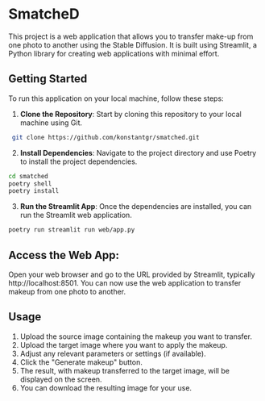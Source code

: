 # SmatcheD

This project is a web application that allows you to transfer make-up from one photo to another using the Stable
Diffusion. It is built using Streamlit, a Python library for creating web applications with minimal effort.

## Getting Started

To run this application on your local machine, follow these steps:

1. **Clone the Repository**: Start by cloning this repository to your local machine using Git.

```bash
 git clone https://github.com/konstantgr/smatched.git
```

2. **Install Dependencies**: Navigate to the project directory and use Poetry to install the project dependencies.

```bash
cd smatched
poetry shell
poetry install
```

3. **Run the Streamlit App**: Once the dependencies are installed, you can run the Streamlit web application.

```bash
poetry run streamlit run web/app.py
```

## Access the Web App:

Open your web browser and go to the URL provided by Streamlit, typically http://localhost:8501.
You can now use the web application to transfer makeup from one photo to another.

## Usage

1. Upload the source image containing the makeup you want to transfer.
2. Upload the target image where you want to apply the makeup.
3. Adjust any relevant parameters or settings (if available).
4. Click the "Generate makeup" button.
5. The result, with makeup transferred to the target image, will be displayed on the screen.
6. You can download the resulting image for your use.
